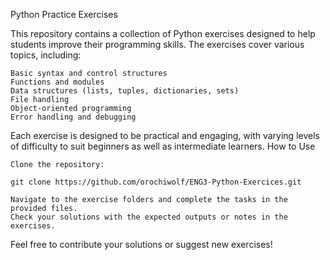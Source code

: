 Python Practice Exercises

This repository contains a collection of Python exercises designed to help students improve their programming skills. The exercises cover various topics, including:

    Basic syntax and control structures
    Functions and modules
    Data structures (lists, tuples, dictionaries, sets)
    File handling
    Object-oriented programming
    Error handling and debugging

Each exercise is designed to be practical and engaging, with varying levels of difficulty to suit beginners as well as intermediate learners.
How to Use

    Clone the repository:

    git clone https://github.com/orochiwolf/ENG3-Python-Exercices.git

    Navigate to the exercise folders and complete the tasks in the provided files.
    Check your solutions with the expected outputs or notes in the exercises.

Feel free to contribute your solutions or suggest new exercises!
